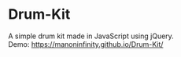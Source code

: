 # Drum-Kit
A simple drum kit made in JavaScript using jQuery. </br>
Demo: https://manoninfinity.github.io/Drum-Kit/
